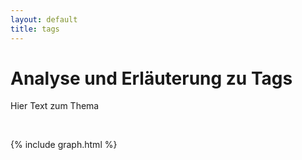 ```yaml
---
layout: default
title: tags
---
```


# Analyse und Erläuterung zu Tags

Hier Text zum Thema

<br>

{% include graph.html %}

